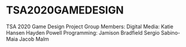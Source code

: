 # TSA2020GAMEDESIGN
TSA 2020 Game Design Project
Group Members:
  Digital Media:
    Katie Hansen
    Hayden Powell
  Programming:
    Jamison Bradfield
    Sergio Sabino-Maia
    Jacob Malm
